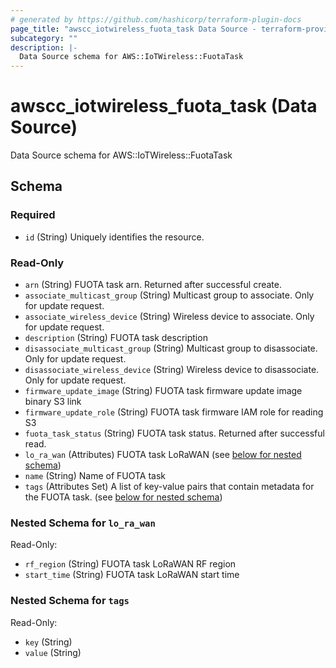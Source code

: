 ```yaml
---
# generated by https://github.com/hashicorp/terraform-plugin-docs
page_title: "awscc_iotwireless_fuota_task Data Source - terraform-provider-awscc"
subcategory: ""
description: |-
  Data Source schema for AWS::IoTWireless::FuotaTask
---
```


# awscc_iotwireless_fuota_task (Data Source)

Data Source schema for AWS::IoTWireless::FuotaTask



<!-- schema generated by tfplugindocs -->
## Schema

### Required

- `id` (String) Uniquely identifies the resource.

### Read-Only

- `arn` (String) FUOTA task arn. Returned after successful create.
- `associate_multicast_group` (String) Multicast group to associate. Only for update request.
- `associate_wireless_device` (String) Wireless device to associate. Only for update request.
- `description` (String) FUOTA task description
- `disassociate_multicast_group` (String) Multicast group to disassociate. Only for update request.
- `disassociate_wireless_device` (String) Wireless device to disassociate. Only for update request.
- `firmware_update_image` (String) FUOTA task firmware update image binary S3 link
- `firmware_update_role` (String) FUOTA task firmware IAM role for reading S3
- `fuota_task_status` (String) FUOTA task status. Returned after successful read.
- `lo_ra_wan` (Attributes) FUOTA task LoRaWAN (see [below for nested schema](#nestedatt--lo_ra_wan))
- `name` (String) Name of FUOTA task
- `tags` (Attributes Set) A list of key-value pairs that contain metadata for the FUOTA task. (see [below for nested schema](#nestedatt--tags))

<a id="nestedatt--lo_ra_wan"></a>
### Nested Schema for `lo_ra_wan`

Read-Only:

- `rf_region` (String) FUOTA task LoRaWAN RF region
- `start_time` (String) FUOTA task LoRaWAN start time


<a id="nestedatt--tags"></a>
### Nested Schema for `tags`

Read-Only:

- `key` (String)
- `value` (String)


